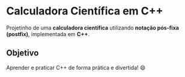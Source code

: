 # Calculadora Científica em C++

Projetinho de uma **calculadora científica** utilizando **notação pós-fixa (postfix)**, implementada em **C++**.

## Objetivo
Aprender e praticar C++ de forma prática e divertida! 😄